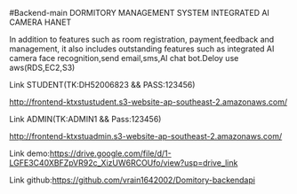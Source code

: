 #Backend-main
DORMITORY MANAGEMENT SYSTEM INTEGRATED AI CAMERA HANET 

In addition to features such as room registration, payment,feedback and management, it also includes outstanding features such as  integrated AI camera face recognition,send email,sms,AI chat bot.Deloy use aws(RDS,EC2,S3) 



Link STUDENT(TK:DH52006823 && PASS:123456)

http://frontend-ktxstustudent.s3-website-ap-southeast-2.amazonaws.com/

Link ADMIN(TK:ADMIN1 && Pass:123456)

http://frontend-ktxstuadmin.s3-website-ap-southeast-2.amazonaws.com/

Link demo:https://drive.google.com/file/d/1-LGFE3C40XBFZpVR92c_XizUW6RCOUfo/view?usp=drive_link

Link github:https://github.com/vrain1642002/Domitory-backendapi
